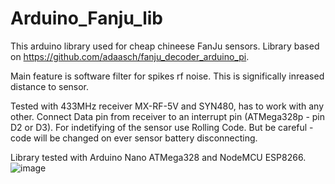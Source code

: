 # Arduino_Fanju_lib

This arduino library used for cheap chineese FanJu sensors. 
Library based on https://github.com/adaasch/fanju_decoder_arduino_pi.

Main feature is software filter for spikes rf noise. This is significally inreased distance to sensor.

Tested with 433MHz receiver MX-RF-5V and SYN480, has to work with any other. Connect Data pin from receiver to an interrupt pin (ATMega328p - pin D2 or D3). 
For indetifying of the sensor use Rolling Code. But be careful - code will be changed on ever sensor battery disconnecting. 

Library tested with Arduino Nano ATMega328 and NodeMCU ESP8266.
![image](https://user-images.githubusercontent.com/41646850/190326634-0205444f-2e84-4cf0-981e-eafb2799a326.png)
